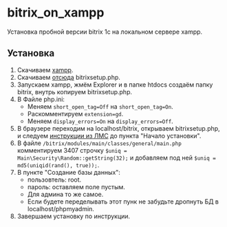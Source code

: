 # bitrix_on_xampp
Установка пробной версии bitrix 1c на локальном сервере xampp.

## Установка
1. Скачиваем [xampp](https://www.apachefriends.org/ru/index.html).
1. Скачиваем [отсюда](https://www.1c-bitrix.ru/download/cms.php#tab-subsection-2) bitrixsetup.php.
1. Запускаем xampp, жмём Explorer и в папке htdocs создаём папку bitrix, внутрь копируем bitrixsetup.php.
1. В Файле php.ini:
    - Меняем ```short_open_tag=Off``` на ```short_open_tag=On```.
    - Раскомментируем ```extension=gd```.
    - Меняем ```display_errors=On``` на ```display_errors=Off```.
1. В браузере переходим на localhost/bitrix, открываем bitrixsetup.php, и следуем [инструкции из ЛМС](https://online.mospolytech.ru/mod/scorm/view.php?id=438858) до пункта "Начало установки". 
1. В файле ```/bitrix/modules/main/classes/general/main.php``` комментируем 3407 строчку ```$uniq = Main\Security\Random::getString(32);``` и добавляем под ней ```$uniq = md5(uniqid(rand(), true));```.
1. В пункте "Создание базы данных": 
    - пользовтель: root.
    - пароль: оставляем поле пустым.
    - Для админа то же самое.
    - Если будете переделывать этот пунк не забудьте дропнуть БД в localhost/phpmyadmin.
1. Завершаем установку по инструкции.